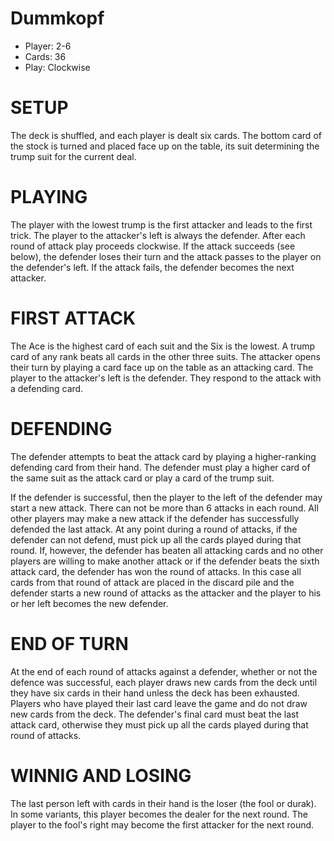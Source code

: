 # Dummkopf
 - Player: 2-6
 - Cards: 36
 - Play: Clockwise

SETUP
======
The deck is shuffled, and each player is dealt six cards. The bottom card of the stock is turned and placed face up on the table, its suit determining the trump suit for the current deal.

PLAYING
========
The player with the lowest trump is the first attacker and leads to the first trick. The player to the attacker's left is always the defender. After each round of attack play proceeds clockwise. If the attack succeeds (see below), the defender loses their turn and the attack passes to the player on the defender's left. If the attack fails, the defender becomes the next attacker.

FIRST ATTACK
============
The Ace is the highest card of each suit and the Six is the lowest. A trump card of any rank beats all cards in the other three suits. 
The attacker opens their turn by playing a card face up on the table as an attacking card. The player to the attacker's left is the defender. They respond to the attack with a defending card.

DEFENDING
=========
The defender attempts to beat the attack card by playing a higher-ranking defending card from their hand. The defender must play a higher card of the same suit as the attack card or play a card of the trump suit.

If the defender is successful, then the player to the left of the defender may start a new attack. There can not be more than 6 attacks in each round. All other players may make a new attack if the defender has successfully defended the last attack. At any point during a round of attacks, if the defender can not defend, must pick up all the cards played during that round. If, however, the defender has beaten all attacking cards and no other players are willing to make another attack or if the defender beats the sixth attack card, the defender has won the round of attacks. In this case all cards from that round of attack are placed in the discard pile and the defender starts a new round of attacks as the attacker and the player to his or her left becomes the new defender.

END OF TURN
===========
At the end of each round of attacks against a defender, whether or not the defence was successful, each player draws new cards from the deck until they have six cards in their hand unless the deck has been exhausted. Players who have played their last card leave the game and do not draw new cards from the deck. The defender's final card must beat the last attack card, otherwise they must pick up all the cards played during that round of attacks.

WINNIG AND LOSING
=================
The last person left with cards in their hand is the loser (the fool or durak). In some variants, this player becomes the dealer for the next round. The player to the fool's right may become the first attacker for the next round.
